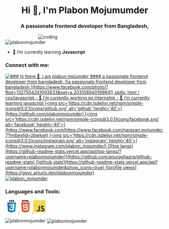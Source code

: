 <h1 align="center">Hi 👋, I'm Plabon Mojumumder</h1>
<h3 align="center">A passionate frontend developer from Bangladesh,</h3>
<img align="right" alt="coding" width="400" src="![image](https://github.com/plabonmojumder/plabonmojumder/assets/136249429/e7077886-538a-42ff-aab8-e4e1b7881031)
">


<p align="left"> <img src="https://komarev.com/ghpvc/?username=plabonmojumder&label=Profile%20views&color=0e75b6&style=flat" alt="plabonmojumder" /> </p>

- 🌱 I’m currently learning **Javascript**

<h3 align="left">Connect with me:</h3>
<p align="left">
<a href="https://fb.com/### hi there 👋, i am plabon mojumder #### a passionate frontend developer from bangladesh, ![a passionate frontend developer from bangladesh,](https://www.facebook.com/photo/?fbid=1327554241093633&set=a.203158940199841) skills: html / css/javascript - 🔭 i’m currently working on internship - 🌱 i’m currently learning javascript [<img src='https://cdn.jsdelivr.net/npm/simple-icons@3.0.1/icons/github.svg' alt='github' height='40'>](https://github.com/plabonmojumder) [<img src='https://cdn.jsdelivr.net/npm/simple-icons@3.0.1/icons/facebook.svg' alt='facebook' height='40'>](https://www.facebook.com/https://www.facebook.com/narayan.mojumder.7?mibextid=zbwkwl) [<img src='https://cdn.jsdelivr.net/npm/simple-icons@3.0.1/icons/instagram.svg' alt='instagram' height='40'>](https://www.instagram.com/plabon_mojumder/) [![top langs](https://github-readme-stats.vercel.app/api/top-langs/?username=plabonmojumder)](https://github.com/anuraghazra/github-readme-stats) ![github stats](https://github-readme-stats.vercel.app/api?username=plabonmojumder&show_icons=true) ![profile views](https://gpvc.arturio.dev/plabonmojumder)" target="blank"><img align="center" src="https://raw.githubusercontent.com/rahuldkjain/github-profile-readme-generator/master/src/images/icons/Social/facebook.svg" alt="### hi there 👋, i am plabon mojumder #### a passionate frontend developer from bangladesh, ![a passionate frontend developer from bangladesh,](https://www.facebook.com/photo/?fbid=1327554241093633&set=a.203158940199841) skills: html / css/javascript - 🔭 i’m currently working on internship - 🌱 i’m currently learning javascript [<img src='https://cdn.jsdelivr.net/npm/simple-icons@3.0.1/icons/github.svg' alt='github' height='40'>](https://github.com/plabonmojumder) [<img src='https://cdn.jsdelivr.net/npm/simple-icons@3.0.1/icons/facebook.svg' alt='facebook' height='40'>](https://www.facebook.com/https://www.facebook.com/narayan.mojumder.7?mibextid=zbwkwl) [<img src='https://cdn.jsdelivr.net/npm/simple-icons@3.0.1/icons/instagram.svg' alt='instagram' height='40'>](https://www.instagram.com/plabon_mojumder/) [![top langs](https://github-readme-stats.vercel.app/api/top-langs/?username=plabonmojumder)](https://github.com/anuraghazra/github-readme-stats) ![github stats](https://github-readme-stats.vercel.app/api?username=plabonmojumder&show_icons=true) ![profile views](https://gpvc.arturio.dev/plabonmojumder)" height="30" width="40" /></a>
<a href="https://instagram.com/plabon_mojumder" target="blank"><img align="center" src="https://raw.githubusercontent.com/rahuldkjain/github-profile-readme-generator/master/src/images/icons/Social/instagram.svg" alt="plabon_mojumder" height="30" width="40" /></a>
</p>

<h3 align="left">Languages and Tools:</h3>
<p align="left"> <a href="https://www.w3schools.com/css/" target="_blank" rel="noreferrer"> <img src="https://raw.githubusercontent.com/devicons/devicon/master/icons/css3/css3-original-wordmark.svg" alt="css3" width="40" height="40"/> </a> <a href="https://www.w3.org/html/" target="_blank" rel="noreferrer"> <img src="https://raw.githubusercontent.com/devicons/devicon/master/icons/html5/html5-original-wordmark.svg" alt="html5" width="40" height="40"/> </a> <a href="https://developer.mozilla.org/en-US/docs/Web/JavaScript" target="_blank" rel="noreferrer"> <img src="https://raw.githubusercontent.com/devicons/devicon/master/icons/javascript/javascript-original.svg" alt="javascript" width="40" height="40"/> </a> </p>

<p><img align="left" src="https://github-readme-stats.vercel.app/api/top-langs?username=plabonmojumder&show_icons=true&locale=en&layout=compact" alt="plabonmojumder" /></p>

<p>&nbsp;<img align="center" src="https://github-readme-stats.vercel.app/api?username=plabonmojumder&show_icons=true&locale=en" alt="plabonmojumder" /></p>
